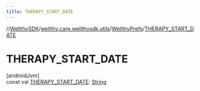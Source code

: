 ```yaml
---
title: THERAPY_START_DATE
---
```

//[WellthySDK](../../../index.html)/[wellthy.care.wellthysdk.utils](../index.html)/[WellthyPrefs](index.html)/[THERAPY_START_DATE](-t-h-e-r-a-p-y_-s-t-a-r-t_-d-a-t-e.html)



# THERAPY_START_DATE



[androidJvm]\
const val [THERAPY_START_DATE](-t-h-e-r-a-p-y_-s-t-a-r-t_-d-a-t-e.html): [String](https://kotlinlang.org/api/latest/jvm/stdlib/kotlin/-string/index.html)




